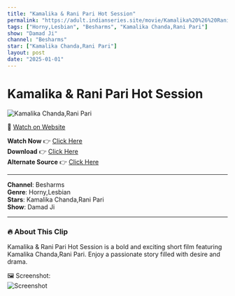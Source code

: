 ```yaml
---
title: "Kamalika & Rani Pari Hot Session"
permalink: "https://adult.indianseries.site/movie/Kamalika%20%26%20Rani%20Pari%20Hot%20Session"
tags: ["Horny,Lesbian", "Besharms", "Kamalika Chanda,Rani Pari"]
show: "Damad Ji"
channel: "Besharms"
star: ["Kamalika Chanda,Rani Pari"]
layout: post
date: "2025-01-01"
---
```


# Kamalika & Rani Pari Hot Session

![Kamalika Chanda,Rani Pari](https://shorts.desisins.com/wp-content/uploads/2024/02/Kamalika-Rani-Pari-DesiSins.com_.jpg)

🔗 [Watch on Website](https://adult.indianseries.site/movie/Kamalika%20%26%20Rani%20Pari%20Hot%20Session)

**Watch Now** 👉 [Click Here](https://adult.indianseries.site/movie/Kamalika%20%26%20Rani%20Pari%20Hot%20Session)  
**Download** 👉 [Click Here](https://adult.indianseries.site/movie/Kamalika%20%26%20Rani%20Pari%20Hot%20Session)  
**Alternate Source** 👉 [Click Here](https://adult.indianseries.site/movie/Kamalika%20%26%20Rani%20Pari%20Hot%20Session)

---

**Channel**: Besharms  
**Genre**: Horny,Lesbian  
**Stars**: Kamalika Chanda,Rani Pari  
**Show**: Damad Ji

---

### 🔥 About This Clip

Kamalika & Rani Pari Hot Session is a bold and exciting short film featuring Kamalika Chanda,Rani Pari. Enjoy a passionate story filled with desire and drama.
 
🖼️ Screenshot:  
![Screenshot](https://shorts.desisins.com/wp-content/uploads/2024/02/Kamalika-Rani-Pari-DesiSins.com_.jpg)
